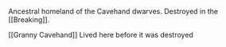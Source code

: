 Ancestral homeland of the Cavehand dwarves. Destroyed in the [[Breaking]].

[[Granny Cavehand]] Lived here before it was destroyed